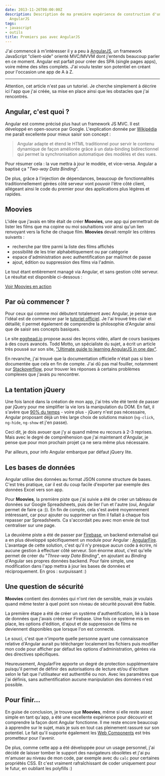 ```yaml
---
date: 2013-11-26T00:00:00Z
description: Description de ma première expérience de construction d'une web app avec
  AngularJS
tags:
- javascript
- outils
title: Premiers pas avec AngularJS
---
```


J'ai commencé à m'intéresser il y a peu à [AngularJS](http://angularjs.org/), un framework JavaScript "client-side" orienté MVC/MVVM dont j'entends beaucoup parler en ce moment. Angular est parfait pour créer des SPA (single pages apps), voire même des sites complets. J'ai voulu tester son potentiel en créant pour l'occasion une app de A à Z.

---

Attention, cet article n'est pas un tutoriel. Je cherche simplement à décrire ici l'app que j'ai créée, sa mise en place ainsi que les obstacles que j'ai rencontrés.

## Angular, c'est quoi&nbsp;?

Angular est comme précisé plus haut un framework JS MVC. Il est développé en open-source par Google. L'explication donnée par [Wikipédia](http://fr.wikipedia.org/wiki/AngularJS) me paraît excellente pour mieux saisir son concept&nbsp;:

<blockquote><p>Angular adapte et étend le HTML traditionnel pour servir le contenu dynamique de façon améliorée grâce à un data-binding bidirectionnel qui permet la synchronisation automatique des modèles et des vues.</p></blockquote>

Pour résumer cela&nbsp;: la vue mettra à jour le modèle, et vice-versa. Angular a baptisé ça "<em>Two-way Data Binding</em>".

De plus, grâce à l'injection de dépendances, beaucoup de fonctionnalités traditionnellement gérées côté serveur vont pouvoir l'être côté client, allégeant ainsi le code du premier pour des applications plus légères et rapides.

## Moovies

L'idée que j'avais en tête était de créer <strong>Moovies</strong>, une app qui permettrait de lister les films que ma copine ou moi souhaitions voir ainsi qu'un lien renvoyant vers la fiche de chaque film. <strong>Moovies</strong> devait remplir les critères suivants&nbsp;:

* recherche par titre parmi la liste des films affichés
* possibilité de les trier alphabétiquement ou par catégorie
* espace d'administration avec authentification par mail/mot de passe
* ajout, édition ou suppression des films via l'admin.

Le tout étant entièrement managé via Angular, et sans gestion côté serveur. Le résultat est disponible ci-dessous&nbsp;:

<p class="link"><a href="http://ronanlevesque.fr/mv">Voir Moovies en action</a></p>

## Par où commencer&nbsp;?

Pour ceux qui comme moi débutent totalement avec Angular, je pense que l'idéal est de commencer par le [tutoriel officiel](http://docs.angularjs.org/tutorial). Je l'ai trouvé très clair et détaillé; il permet également de comprendre la philosophie d'Angular ainsi que de saisir ses concepts basiques.

Le site [egghead.io](http://egghead.io/lessons) propose aussi des leçons vidéo, allant de cours basiques à des cours avancés. Todd Motto, un spécialiste du sujet, a écrit un article très poussé sur son site, ["Ultimate guide to learning AngularJS in one day"](http://toddmotto.com/ultimate-guide-to-learning-angular-js-in-one-day/).

En revanche, j'ai trouvé que la documentation officielle n'était pas si bien documentée que cela en fin de compte. J'ai dû pas mal fouiller, notamment sur [Stackoverflow](http://stackoverflow.com/questions/tagged/angularjs), pour trouver les réponses à certains problèmes complexes que j'avais pu rencontrer.

## La tentation jQuery

Une fois lancé dans la création de mon app, j'ai très vite été tenté de passer par jQuery pour me simplifier la vie lors la manipulation du DOM. En fait, il s'avère que [90% du temps](http://stackoverflow.com/questions/14994391/how-do-i-think-in-angularjs-if-i-have-a-jquery-background?rq=1) - voire plus - jQuery n'est pas nécessaire, Angular proposant déjà un très large choix de solutions maison (`ng-click`, `ng-hide`, `ng-show` et j'en passe).

Ceci dit, je dois avouer que j'y ai quand même eu recours à 2-3 reprises. Mais avec le degré de compréhension que j'ai maintenant d'Angular, je pense que pour mon prochain projet ça ne sera même plus nécessaire.

Par ailleurs, pour info Angular embarque par défaut jQuery lite.

## Les bases de données

Angular utilise des données au format JSON comme structure de bases. C'est très pratique, car il est du coup facile d'exporter par exemple des données Excel vers son app.

Pour <strong>Moovies</strong>, la première piste que j'ai suivie a été de créer un tableau de données sur Google Spreadsheets, puis de lier l'un et l'autre (oui, Angular permet de faire ça&nbsp;:)). En fin de compte, cela s'est avéré moyennement intéressant, car pour ajouter ou supprimer un film il fallait à chaque fois repasser par Spreadsheets. Ca s'accordait peu avec mon envie de tout centraliser sur une page.

La deuxième piste a été de passer par [Firebase](https://www.firebase.com), un backend externalisé qui a en plus développé spécifiquement un module pour Angular&nbsp;: [AngularFire](http://angularfire.com/). L'avantage de cette solution, c'est qu'il n'y presque aucun code à écrire, ni aucune gestion à effectuer côté serveur. Son énorme atout, c'est qu'elle permet de créer du "<em>Three-way Data Binding</em>", en ajoutant au <em>Binding</em> d'Angular ses propres données backend. Pour faire simple, une modification dans l'app mettra à jour les bases de données et réciproquement. En gros&nbsp;: surpuissant&nbsp;:)

## Une question de sécurité

<strong>Moovies</strong> contient des données qui n'ont rien de sensible, mais je voulais quand même tester à quel point son niveau de sécurité pouvait être fiable.

La première étape a été de créer un système d'authentification, lié à la base de données que j'avais créée sur Firebase. Une fois ce système mis en place, les options d'édition, d'ajout et de suppression de films ne deviennent disponibles que lorsque l'on est connecté.

Le souci, c'est que n'importe quelle personne ayant une connaissance relative d'Angular aurait pu télécharger localement les fichiers puis modifier mon code pour afficher par défaut les options d'administration, gérées via des directives spécifiques.

Heureusement, AngularFire apporte un degré de protection supplémentaire puisqu'il permet de définir des autorisations de lecture et/ou d'écriture selon le fait que l'utilisateur est authentifié ou non. Avec les paramètres que j'ai définis, sans authentification aucune manipulation des données n'est possible.

## Pour finir...

En guise de conclusion, je trouve que <strong>Moovies</strong>, même si elle reste assez simple en tant qu'app, a été une excellente expérience pour découvrir et comprendre la façon dont Angular fonctionne. Il me reste encore beaucoup à apprendre sur le sujet, mais je suis en tout cas pleinement rassuré sur son potentiel. Le fait qu'il supporte également les [Web Components](http://www.journaldunet.com/developpeur/client-web/web-components-0913.shtml) est très prometteur pour l'avenir.

De plus, comme cette app a été développée pour un usage personnel, j'ai décidé de laisser tomber le support des navigateurs obsolètes et j'ai pu m'amuser au niveau de mon code, par exemple avec du `calc` pour certaines propriétés CSS. Et c'est vraiment rafraîchissant de coder uniquement pour le futur, en oubliant les polyfills&nbsp;:)
